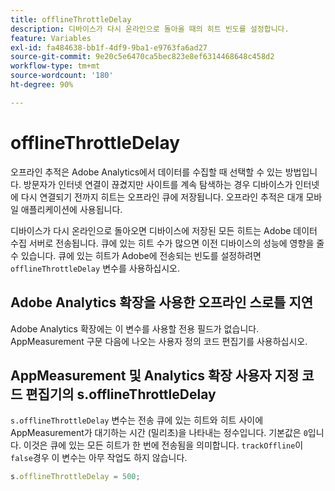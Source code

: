 ```yaml
---
title: offlineThrottleDelay
description: 디바이스가 다시 온라인으로 돌아올 때의 히트 빈도를 설정합니다.
feature: Variables
exl-id: fa484638-bb1f-4df9-9ba1-e9763fa6ad27
source-git-commit: 9e20c5e6470ca5bec823e8ef6314468648c458d2
workflow-type: tm+mt
source-wordcount: '180'
ht-degree: 90%

---
```


# offlineThrottleDelay

오프라인 추적은 Adobe Analytics에서 데이터를 수집할 때 선택할 수 있는 방법입니다. 방문자가 인터넷 연결이 끊겼지만 사이트를 계속 탐색하는 경우 디바이스가 인터넷에 다시 연결되기 전까지 히트는 오프라인 큐에 저장됩니다. 오프라인 추적은 대개 모바일 애플리케이션에 사용됩니다.

디바이스가 다시 온라인으로 돌아오면 디바이스에 저장된 모든 히트는 Adobe 데이터 수집 서버로 전송됩니다. 큐에 있는 히트 수가 많으면 이전 디바이스의 성능에 영향을 줄 수 있습니다. 큐에 있는 히트가 Adobe에 전송되는 빈도를 설정하려면 `offlineThrottleDelay` 변수를 사용하십시오.

## Adobe Analytics 확장을 사용한 오프라인 스로틀 지연

Adobe Analytics 확장에는 이 변수를 사용할 전용 필드가 없습니다. AppMeasurement 구문 다음에 나오는 사용자 정의 코드 편집기를 사용하십시오.

## AppMeasurement 및 Analytics 확장 사용자 지정 코드 편집기의 s.offlineThrottleDelay

`s.offlineThrottleDelay` 변수는 전송 큐에 있는 히트와 히트 사이에 AppMeasurement가 대기하는 시간 (밀리초)을 나타내는 정수입니다. 기본값은 `0`입니다. 이것은 큐에 있는 모든 히트가 한 번에 전송됨을 의미합니다. `trackOffline`이 `false`경우 이 변수는 아무 작업도 하지 않습니다.

```js
s.offlineThrottleDelay = 500;
```
